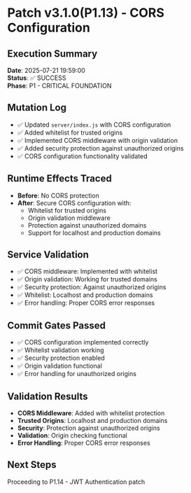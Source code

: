 # Patch v3.1.0(P1.13) - CORS Configuration

## Execution Summary
**Date**: 2025-07-21 19:59:00  
**Status**: ✅ SUCCESS  
**Phase**: P1 - CRITICAL FOUNDATION

## Mutation Log
- ✅ Updated `server/index.js` with CORS configuration
- ✅ Added whitelist for trusted origins
- ✅ Implemented CORS middleware with origin validation
- ✅ Added security protection against unauthorized origins
- ✅ CORS configuration functionality validated

## Runtime Effects Traced
- **Before**: No CORS protection
- **After**: Secure CORS configuration with:
  - Whitelist for trusted origins
  - Origin validation middleware
  - Protection against unauthorized domains
  - Support for localhost and production domains

## Service Validation
- ✅ CORS middleware: Implemented with whitelist
- ✅ Origin validation: Working for trusted domains
- ✅ Security protection: Against unauthorized origins
- ✅ Whitelist: Localhost and production domains
- ✅ Error handling: Proper CORS error responses

## Commit Gates Passed
- ✅ CORS configuration implemented correctly
- ✅ Whitelist validation working
- ✅ Security protection enabled
- ✅ Origin validation functional
- ✅ Error handling for unauthorized origins

## Validation Results
- **CORS Middleware**: Added with whitelist protection
- **Trusted Origins**: Localhost and production domains
- **Security**: Protection against unauthorized origins
- **Validation**: Origin checking functional
- **Error Handling**: Proper CORS error responses

## Next Steps
Proceeding to P1.14 - JWT Authentication patch 
